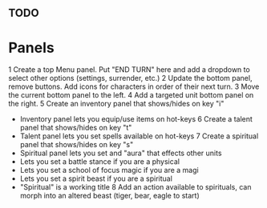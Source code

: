 ## TODO

# Panels
1 Create a top Menu panel. Put "END TURN" here and add a dropdown to select other options (settings, surrender, etc.)
2 Update the bottom panel, remove buttons. Add icons for characters in order of their next turn.
3 Move the current bottom panel to the left.
4 Add a targeted unit bottom panel on the right.
5 Create an inventory panel that shows/hides on key "i"
- Inventory panel lets you equip/use items on hot-keys
6 Create a talent panel that shows/hides on key "t"
- Talent panel lets you set spells available on hot-keys
7 Create a spiritual panel that shows/hides on key "s"
- Spiritual panel lets you set and "aura" that effects other units
- Lets you set a battle stance if you are a physical
- Lets you set a school of focus magic if you are a magi
- Lets you set a spirit beast if you are a spiritual
- "Spiritual" is a working title
8 Add an action available to spirituals, can morph into an altered beast (tiger, bear, eagle to start)

